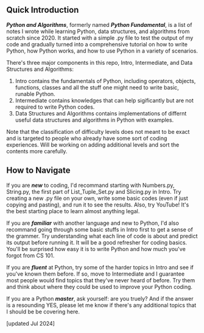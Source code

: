 ## Quick Introduction
***Python and Algorithms***, formerly named ***Python Fundamental***, is a list of notes I wrote while learning Python, data structures, and algorithms from scratch since 2020. It started with a simple .py file to test the output of my code and gradually turned into a comprehensive tutorial on how to write Python, how Python works, and how to use Python in a variety of scenarios. 

There's three major components in this repo, Intro, Intermediate, and Data Structures and Algorithms:

1) Intro contains the fundamentals of Python, including operators, objects, functions, classes and all the stuff one might need to write basic, runable Python.
2) Intermediate contains knowledges that can help sigificantly but are not required to write Python codes.
3) Data Structures and Algorithms contains implementations of differnt useful data structures and algorithms in Python with examples.

Note that the classification of difficulty levels does not meant to be exact and is targeted to people who already have some sort of coding experiences. Will be working on adding additional levels and sort the contents more carefully.

## How to Navigate
If you are ***new*** to coding, I'd recommand starting with Numbers.py, String.py, the first part of List_Tuple_Set.py and Slicing.py in Intro. Try creating a new .py file on your own, write some basic codes (even if just copying and pasting), and run it to see the results. Also, try YouTube! It's the best starting place to learn almost anything legal.

If you are ***familiar*** with another language and new to Python, I'd also recommand going through some basic stuffs in Intro first to get a sense of the grammer. Try understanding what each line of code is about and predict its output before running it. It will be a good refresher for coding basics. You'll be surprised how easy it is to write Python and how much you've forgot from CS 101.

If you are ***fluent*** at Python, try some of the harder topics in Intro and see if you've known them before. If so, move to Intermediate and I guarantee most people would find topics that they've never heard of before. Try them and think about where they could be used to improve your Python coding.

If you are a Python ***master***, ask yourself: are you truely? And if the answer is a resounding YES, please let me know if there's any additional topics that I should be be covering here.

[updated Jul 2024]
